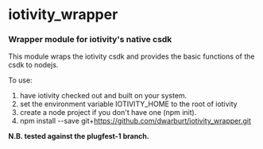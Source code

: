 iotivity_wrapper
=============
### Wrapper module for iotivity's native csdk

This module wraps the iotivity csdk and provides the basic functions
of the csdk to nodejs.

To use: 

1. have iotivity checked out and built on your system.
2. set the environment variable IOTIVITY_HOME to the root of iotivity
3. create a node project if you don't have one (npm init).
4. npm install --save git+https://github.com/dwarburt/iotivity_wrapper.git

**N.B. tested against the plugfest-1 branch.**


